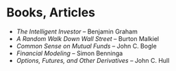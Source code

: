 # Books, Articles

- *The Intelligent Investor* – Benjamin Graham
- *A Random Walk Down Wall Street* – Burton Malkiel
- *Common Sense on Mutual Funds* – John C. Bogle
- *Financial Modeling* – Simon Benninga
- *Options, Futures, and Other Derivatives* – John C. Hull

